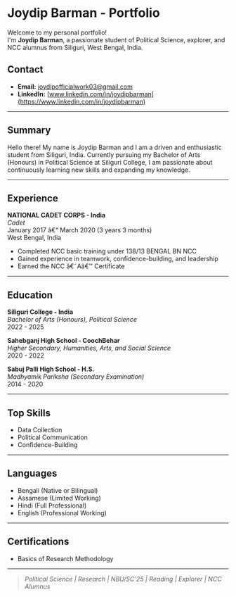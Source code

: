 # Joydip Barman - Portfolio

Welcome to my personal portfolio!  
I'm **Joydip Barman**, a passionate student of Political Science, explorer, and NCC alumnus from Siliguri, West Bengal, India.

## Contact

- **Email:** [joydipofficialwork03@gmail.com](mailto:joydipofficialwork03@gmail.com)
- **LinkedIn:** [www.linkedin.com/in/joydipbarman](https://www.linkedin.com/in/joydipbarman)

---

## Summary

Hello there! My name is Joydip Barman and I am a driven and enthusiastic student from Siliguri, India. Currently pursuing my Bachelor of Arts (Honours) in Political Science at Siliguri College, I am passionate about continuously learning new skills and expanding my knowledge.

---

## Experience

**NATIONAL CADET CORPS - India**  
_Cadet_  
January 2017 â€“ March 2020 (3 years 3 months)  
West Bengal, India  
- Completed NCC basic training under 138/13 BENGAL BN NCC  
- Gained experience in teamwork, confidence-building, and leadership  
- Earned the NCC â€˜Aâ€™ Certificate  

---

## Education

**Siliguri College - India**  
_Bachelor of Arts (Honours), Political Science_  
2022 - 2025

**Sahebganj High School - CoochBehar**  
_Higher Secondary, Humanities, Arts, and Social Science_  
2020 - 2022

**Sabuj Palli High School - H.S.**  
_Madhyamik Pariksha (Secondary Examination)_  
2014 - 2020

---

## Top Skills

- Data Collection
- Political Communication
- Confidence-Building

---

## Languages

- Bengali (Native or Bilingual)
- Assamese (Limited Working)
- Hindi (Full Professional)
- English (Professional Working)

---

## Certifications

- Basics of Research Methodology

---

> _Political Science | Research | NBU/SC'25 | Reading | Explorer | NCC Alumnus_
